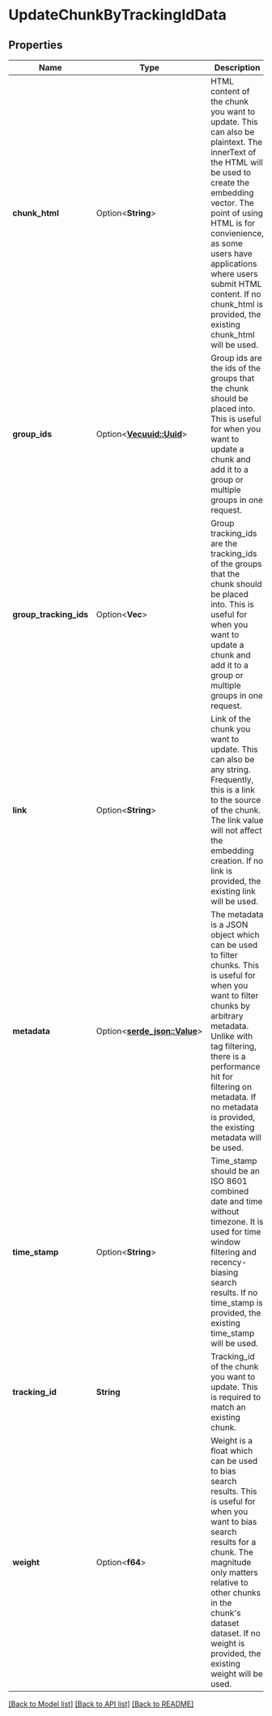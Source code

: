 # UpdateChunkByTrackingIdData

## Properties

Name | Type | Description | Notes
------------ | ------------- | ------------- | -------------
**chunk_html** | Option<**String**> | HTML content of the chunk you want to update. This can also be plaintext. The innerText of the HTML will be used to create the embedding vector. The point of using HTML is for convienience, as some users have applications where users submit HTML content. If no chunk_html is provided, the existing chunk_html will be used. | [optional]
**group_ids** | Option<[**Vec<uuid::Uuid>**](uuid::Uuid.md)> | Group ids are the ids of the groups that the chunk should be placed into. This is useful for when you want to update a chunk and add it to a group or multiple groups in one request. | [optional]
**group_tracking_ids** | Option<**Vec<String>**> | Group tracking_ids are the tracking_ids of the groups that the chunk should be placed into. This is useful for when you want to update a chunk and add it to a group or multiple groups in one request. | [optional]
**link** | Option<**String**> | Link of the chunk you want to update. This can also be any string. Frequently, this is a link to the source of the chunk. The link value will not affect the embedding creation. If no link is provided, the existing link will be used. | [optional]
**metadata** | Option<[**serde_json::Value**](.md)> | The metadata is a JSON object which can be used to filter chunks. This is useful for when you want to filter chunks by arbitrary metadata. Unlike with tag filtering, there is a performance hit for filtering on metadata. If no metadata is provided, the existing metadata will be used. | [optional]
**time_stamp** | Option<**String**> | Time_stamp should be an ISO 8601 combined date and time without timezone. It is used for time window filtering and recency-biasing search results. If no time_stamp is provided, the existing time_stamp will be used. | [optional]
**tracking_id** | **String** | Tracking_id of the chunk you want to update. This is required to match an existing chunk. | 
**weight** | Option<**f64**> | Weight is a float which can be used to bias search results. This is useful for when you want to bias search results for a chunk. The magnitude only matters relative to other chunks in the chunk's dataset dataset. If no weight is provided, the existing weight will be used. | [optional]

[[Back to Model list]](../README.md#documentation-for-models) [[Back to API list]](../README.md#documentation-for-api-endpoints) [[Back to README]](../README.md)



